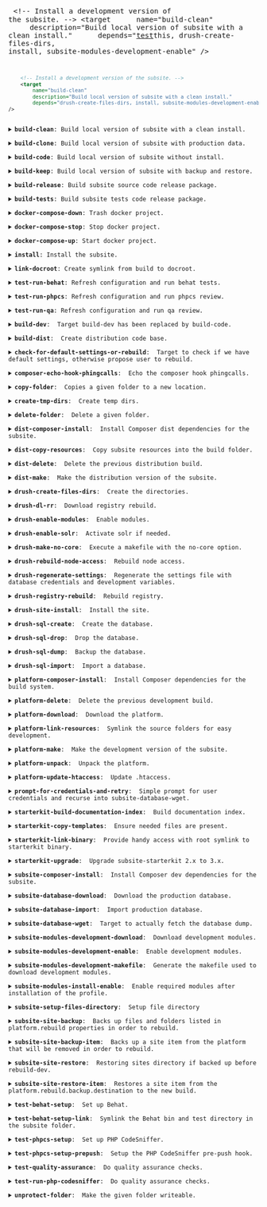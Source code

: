 <big><pre lang="xml">
<code>&#60;!-- Install a development version of the subsite. --&#62;
&#60;target
&nbsp;&nbsp;&nbsp;&nbsp;<!-- <target --> name="build-clean"
&nbsp;&nbsp;&nbsp;&nbsp;<!-- <target --> description="Build local version of subsite with a clean install."
&nbsp;&nbsp;&nbsp;&nbsp;<!-- <target --> depends="[test](/README.md)<samp>this</samp>, drush-create-files-dirs, install, subsite-modules-development-enable"
/&#62;
</pre></big>

```xml
    <!-- Install a development version of the subsite. -->
    <target
        name="build-clean"
        description="Build local version of subsite with a clean install."
        depends="drush-create-files-dirs, install, subsite-modules-development-enable"
/>
```

<details><summary><b>build-clean</b>: Build local version of subsite with a clean install.</summary><p> 

- <b>Code description</b>: Build local version of subsite with a clean install. 
- <b>Code link</b>: [includes/build/build.test.xml#L193](includes/build/build.test.xml#L193)
- <b>Dependencies</b>: drush-create-files-dirs, install, subsite-modules-development-enable

</p></details>
<details><summary><b>build-clone</b>: Build local version of subsite with production data.</summary><p> 

> 
>- <b>Code description</b>: Build local version of subsite with production data. 
>- <b>Code link</b>: [includes/build/build.clone.xml#L118](includes/build/build.clone.xml#L118)
>- <b>Dependencies</b>: subsite-database-download, drush-regenerate-settings, subsite-database-import, subsite-modules-development-enable

</p></details>
<details><summary><b>build-code</b>: Build local version of subsite without install.</summary><p> 

> 
>- <b>Code description</b>: Build local version of subsite without install. 
>- <b>Code link</b>: [includes/build/build.package.xml#L74](includes/build/build.package.xml#L74)
>- <b>Dependencies</b>: subsite-site-backup, platform-delete, platform-make, platform-link-resources, subsite-composer-install, test-behat-setup-link, test-behat-setup, platform-update-htaccess, test-phpcs-setup, subsite-modules-development-download, subsite-site-restore

</p></details>
<details><summary><b>build-keep</b>: Build local version of subsite with backup and restore.</summary><p> 

> 
>- <b>Code description</b>: Build local version of subsite with backup and restore. 
>- <b>Code link</b>: [includes/build/build.package.xml#L92](includes/build/build.package.xml#L92)
>- <b>Dependencies</b>: 

</p></details>
<details><summary><b>build-release</b>: Build subsite source code release package.</summary><p> 

> 
>- <b>Code description</b>: Build subsite source code release package. 
>- <b>Code link</b>: [includes/build/build.package.xml#L63](includes/build/build.package.xml#L63)
>- <b>Dependencies</b>: build-dist

</p></details>
<details><summary><b>build-tests</b>: Build subsite tests code release package.</summary><p> 

> 
>- <b>Code description</b>: Build subsite tests code release package. 
>- <b>Code link</b>: [includes/build/build.package.xml#L69](includes/build/build.package.xml#L69)
>- <b>Dependencies</b>: 

</p></details>
<details><summary><b>docker-compose-down</b>: Trash docker project.</summary><p> 

> 
>- <b>Code description</b>: Trash docker project. 
>- <b>Code link</b>: [includes/build/build.docker.xml#L22](includes/build/build.docker.xml#L22)
>- <b>Dependencies</b>: 

</p></details>
<details><summary><b>docker-compose-stop</b>: Stop docker project.</summary><p> 

> 
>- <b>Code description</b>: Stop docker project. 
>- <b>Code link</b>: [includes/build/build.docker.xml#L15](includes/build/build.docker.xml#L15)
>- <b>Dependencies</b>: 

</p></details>
<details><summary><b>docker-compose-up</b>: Start docker project.</summary><p> 

> 
>- <b>Code description</b>: Start docker project. 
>- <b>Code link</b>: [includes/build/build.docker.xml#L5](includes/build/build.docker.xml#L5)
>- <b>Dependencies</b>: 

</p></details>
<details><summary><b>install</b>: Install the subsite.</summary><p> 

> 
>- <b>Code description</b>: Install the subsite. 
>- <b>Code link</b>: [includes/build/build.test.xml#L5](includes/build/build.test.xml#L5)
>- <b>Dependencies</b>: 

</p></details>
<details><summary><b>link-docroot</b>: Create symlink from build to docroot.</summary><p> 

> 
>- <b>Code description</b>: Create symlink from build to docroot. 
>- <b>Code link</b>: [includes/build/build.package.xml#L28](includes/build/build.package.xml#L28)
>- <b>Dependencies</b>: 

</p></details>
<details><summary><b>test-run-behat</b>: Refresh configuration and run behat tests.</summary><p> 

> 
>- <b>Code description</b>: Refresh configuration and run behat tests. 
>- <b>Code link</b>: [includes/build/build.test.xml#L150](includes/build/build.test.xml#L150)
>- <b>Dependencies</b>: 

</p></details>
<details><summary><b>test-run-phpcs</b>: Refresh configuration and run phpcs review.</summary><p> 

> 
>- <b>Code description</b>: Refresh configuration and run phpcs review. 
>- <b>Code link</b>: [includes/build/build.test.xml#L186](includes/build/build.test.xml#L186)
>- <b>Dependencies</b>: test-phpcs-setup, test-run-php-codesniffer

</p></details>
<details><summary><b>test-run-qa</b>: Refresh configuration and run qa review.</summary><p> 

> 
>- <b>Code description</b>: Refresh configuration and run qa review. 
>- <b>Code link</b>: [includes/build/build.test.xml#L179](includes/build/build.test.xml#L179)
>- <b>Dependencies</b>: test-phpcs-setup, test-quality-assurance

</p></details>
<details><summary><b>build-dev</b>:  Target build-dev has been replaced by build-code. </summary><p> 

> 
>- <b>Code description</b>:  Target build-dev has been replaced by build-code.  
>- <b>Code link</b>: [includes/build/build.deprecated.xml#L5](includes/build/build.deprecated.xml#L5)
>- <b>Dependencies</b>: 

</p></details>
<details><summary><b>build-dist</b>:  Create distribution code base. </summary><p> 

> 
>- <b>Code description</b>:  Create distribution code base.  
>- <b>Code link</b>: [includes/build/build.package.xml#L100](includes/build/build.package.xml#L100)
>- <b>Dependencies</b>: dist-delete, dist-make, dist-copy-resources, dist-composer-install

</p></details>
<details><summary><b>check-for-default-settings-or-rebuild</b>:  Target to check if we have default settings, otherwise propose user to rebuild. </summary><p> 

> 
>- <b>Code description</b>:  Target to check if we have default settings, otherwise propose user to rebuild.  
>- <b>Code link</b>: [includes/build/build.clone.xml#L88](includes/build/build.clone.xml#L88)
>- <b>Dependencies</b>: 

</p></details>
<details><summary><b>composer-echo-hook-phingcalls</b>:  Echo the composer hook phingcalls. </summary><p> 

> 
>- <b>Code description</b>:  Echo the composer hook phingcalls.  
>- <b>Code link</b>: [includes/build/build.composer.xml#L5](includes/build/build.composer.xml#L5)
>- <b>Dependencies</b>: 

</p></details>
<details><summary><b>copy-folder</b>:  Copies a given folder to a new location. </summary><p> 

> 
>- <b>Code description</b>:  Copies a given folder to a new location.  
>- <b>Code link</b>: [includes/build/build.helpers.xml#L5](includes/build/build.helpers.xml#L5)
>- <b>Dependencies</b>: 

</p></details>
<details><summary><b>create-tmp-dirs</b>:  Create temp dirs. </summary><p> 

> 
>- <b>Code description</b>:  Create temp dirs.  
>- <b>Code link</b>: [includes/build/build.package.xml#L35](includes/build/build.package.xml#L35)
>- <b>Dependencies</b>: 

</p></details>
<details><summary><b>delete-folder</b>:  Delete a given folder. </summary><p> 

> 
>- <b>Code description</b>:  Delete a given folder.  
>- <b>Code link</b>: [includes/build/build.helpers.xml#L12](includes/build/build.helpers.xml#L12)
>- <b>Dependencies</b>: 

</p></details>
<details><summary><b>dist-composer-install</b>:  Install Composer dist dependencies for the subsite. </summary><p> 

> 
>- <b>Code description</b>:  Install Composer dist dependencies for the subsite.  
>- <b>Code link</b>: [includes/build/build.dist.xml#L5](includes/build/build.dist.xml#L5)
>- <b>Dependencies</b>: 

</p></details>
<details><summary><b>dist-copy-resources</b>:  Copy subsite resources into the build folder. </summary><p> 

> 
>- <b>Code description</b>:  Copy subsite resources into the build folder.  
>- <b>Code link</b>: [includes/build/build.dist.xml#L18](includes/build/build.dist.xml#L18)
>- <b>Dependencies</b>: 

</p></details>
<details><summary><b>dist-delete</b>:  Delete the previous distribution build. </summary><p> 

> 
>- <b>Code description</b>:  Delete the previous distribution build.  
>- <b>Code link</b>: [includes/build/build.dist.xml#L50](includes/build/build.dist.xml#L50)
>- <b>Dependencies</b>: 

</p></details>
<details><summary><b>dist-make</b>:  Make the distribution version of the subsite. </summary><p> 

> 
>- <b>Code description</b>:  Make the distribution version of the subsite.  
>- <b>Code link</b>: [includes/build/build.dist.xml#L58](includes/build/build.dist.xml#L58)
>- <b>Dependencies</b>: 

</p></details>
<details><summary><b>drush-create-files-dirs</b>:  Create the directories. </summary><p> 

> 
>- <b>Code description</b>:  Create the directories.  
>- <b>Code link</b>: [includes/build/build.drush.xml#L32](includes/build/build.drush.xml#L32)
>- <b>Dependencies</b>: 

</p></details>
<details><summary><b>drush-dl-rr</b>:  Download registry rebuild. </summary><p> 

> 
>- <b>Code description</b>:  Download registry rebuild.  
>- <b>Code link</b>: [includes/build/build.drush.xml#L162](includes/build/build.drush.xml#L162)
>- <b>Dependencies</b>: 

</p></details>
<details><summary><b>drush-enable-modules</b>:  Enable modules. </summary><p> 

> 
>- <b>Code description</b>:  Enable modules.  
>- <b>Code link</b>: [includes/build/build.drush.xml#L19](includes/build/build.drush.xml#L19)
>- <b>Dependencies</b>: 

</p></details>
<details><summary><b>drush-enable-solr</b>:  Activate solr if needed. </summary><p> 

> 
>- <b>Code description</b>:  Activate solr if needed.  
>- <b>Code link</b>: [includes/build/build.drush.xml#L83](includes/build/build.drush.xml#L83)
>- <b>Dependencies</b>: 

</p></details>
<details><summary><b>drush-make-no-core</b>:  Execute a makefile with the no-core option. </summary><p> 

> 
>- <b>Code description</b>:  Execute a makefile with the no-core option.  
>- <b>Code link</b>: [includes/build/build.drush.xml#L99](includes/build/build.drush.xml#L99)
>- <b>Dependencies</b>: 

</p></details>
<details><summary><b>drush-rebuild-node-access</b>:  Rebuild node access. </summary><p> 

> 
>- <b>Code description</b>:  Rebuild node access.  
>- <b>Code link</b>: [includes/build/build.drush.xml#L169](includes/build/build.drush.xml#L169)
>- <b>Dependencies</b>: 

</p></details>
<details><summary><b>drush-regenerate-settings</b>:  Regenerate the settings file with database credentials and development variables. </summary><p> 

> 
>- <b>Code description</b>:  Regenerate the settings file with database credentials and development variables.  
>- <b>Code link</b>: [includes/build/build.drush.xml#L111](includes/build/build.drush.xml#L111)
>- <b>Dependencies</b>: check-for-default-settings-or-rebuild

</p></details>
<details><summary><b>drush-registry-rebuild</b>:  Rebuild registry. </summary><p> 

> 
>- <b>Code description</b>:  Rebuild registry.  
>- <b>Code link</b>: [includes/build/build.drush.xml#L142](includes/build/build.drush.xml#L142)
>- <b>Dependencies</b>: 

</p></details>
<details><summary><b>drush-site-install</b>:  Install the site. </summary><p> 

> 
>- <b>Code description</b>:  Install the site.  
>- <b>Code link</b>: [includes/build/build.drush.xml#L5](includes/build/build.drush.xml#L5)
>- <b>Dependencies</b>: 

</p></details>
<details><summary><b>drush-sql-create</b>:  Create the database. </summary><p> 

> 
>- <b>Code description</b>:  Create the database.  
>- <b>Code link</b>: [includes/build/build.drush.xml#L41](includes/build/build.drush.xml#L41)
>- <b>Dependencies</b>: 

</p></details>
<details><summary><b>drush-sql-drop</b>:  Drop the database. </summary><p> 

> 
>- <b>Code description</b>:  Drop the database.  
>- <b>Code link</b>: [includes/build/build.drush.xml#L65](includes/build/build.drush.xml#L65)
>- <b>Dependencies</b>: 

</p></details>
<details><summary><b>drush-sql-dump</b>:  Backup the database. </summary><p> 

> 
>- <b>Code description</b>:  Backup the database.  
>- <b>Code link</b>: [includes/build/build.drush.xml#L73](includes/build/build.drush.xml#L73)
>- <b>Dependencies</b>: 

</p></details>
<details><summary><b>drush-sql-import</b>:  Import a database. </summary><p> 

> 
>- <b>Code description</b>:  Import a database.  
>- <b>Code link</b>: [includes/build/build.drush.xml#L49](includes/build/build.drush.xml#L49)
>- <b>Dependencies</b>: 

</p></details>
<details><summary><b>platform-composer-install</b>:  Install Composer dependencies for the build system. </summary><p> 

> 
>- <b>Code description</b>:  Install Composer dependencies for the build system.  
>- <b>Code link</b>: [includes/build/build.platform.xml#L5](includes/build/build.platform.xml#L5)
>- <b>Dependencies</b>: 

</p></details>
<details><summary><b>platform-delete</b>:  Delete the previous development build. </summary><p> 

> 
>- <b>Code description</b>:  Delete the previous development build.  
>- <b>Code link</b>: [includes/build/build.platform.xml#L16](includes/build/build.platform.xml#L16)
>- <b>Dependencies</b>: 

</p></details>
<details><summary><b>platform-download</b>:  Download the platform. </summary><p> 

> 
>- <b>Code description</b>:  Download the platform.  
>- <b>Code link</b>: [includes/build/build.platform.xml#L29](includes/build/build.platform.xml#L29)
>- <b>Dependencies</b>: 

</p></details>
<details><summary><b>platform-link-resources</b>:  Symlink the source folders for easy development. </summary><p> 

> 
>- <b>Code description</b>:  Symlink the source folders for easy development.  
>- <b>Code link</b>: [includes/build/build.platform.xml#L54](includes/build/build.platform.xml#L54)
>- <b>Dependencies</b>: 

</p></details>
<details><summary><b>platform-make</b>:  Make the development version of the subsite. </summary><p> 

> 
>- <b>Code description</b>:  Make the development version of the subsite.  
>- <b>Code link</b>: [includes/build/build.platform.xml#L65](includes/build/build.platform.xml#L65)
>- <b>Dependencies</b>: platform-unpack

</p></details>
<details><summary><b>platform-unpack</b>:  Unpack the platform. </summary><p> 

> 
>- <b>Code description</b>:  Unpack the platform.  
>- <b>Code link</b>: [includes/build/build.platform.xml#L82](includes/build/build.platform.xml#L82)
>- <b>Dependencies</b>: platform-download

</p></details>
<details><summary><b>platform-update-htaccess</b>:  Update .htaccess. </summary><p> 

> 
>- <b>Code description</b>:  Update .htaccess.  
>- <b>Code link</b>: [includes/build/build.platform.xml#L108](includes/build/build.platform.xml#L108)
>- <b>Dependencies</b>: 

</p></details>
<details><summary><b>prompt-for-credentials-and-retry</b>:  Simple prompt for user credentials and recurse into subsite-database-wget. </summary><p> 

> 
>- <b>Code description</b>:  Simple prompt for user credentials and recurse into subsite-database-wget.  
>- <b>Code link</b>: [includes/build/build.clone.xml#L81](includes/build/build.clone.xml#L81)
>- <b>Dependencies</b>: 

</p></details>
<details><summary><b>starterkit-build-documentation-index</b>:  Build documentation index. </summary><p> 

> 
>- <b>Code description</b>:  Build documentation index.  
>- <b>Code link</b>: [includes/build/build.starterkit.xml#L60](includes/build/build.starterkit.xml#L60)
>- <b>Dependencies</b>: 

</p></details>
<details><summary><b>starterkit-copy-templates</b>:  Ensure needed files are present. </summary><p> 

> 
>- <b>Code description</b>:  Ensure needed files are present.  
>- <b>Code link</b>: [includes/build/build.starterkit.xml#L11](includes/build/build.starterkit.xml#L11)
>- <b>Dependencies</b>: 

</p></details>
<details><summary><b>starterkit-link-binary</b>:  Provide handy access with root symlink to starterkit binary. </summary><p> 

> 
>- <b>Code description</b>:  Provide handy access with root symlink to starterkit binary.  
>- <b>Code link</b>: [includes/build/build.starterkit.xml#L5](includes/build/build.starterkit.xml#L5)
>- <b>Dependencies</b>: 

</p></details>
<details><summary><b>starterkit-upgrade</b>:  Upgrade subsite-starterkit 2.x to 3.x. </summary><p> 

> 
>- <b>Code description</b>:  Upgrade subsite-starterkit 2.x to 3.x.  
>- <b>Code link</b>: [includes/build/build.starterkit.xml#L19](includes/build/build.starterkit.xml#L19)
>- <b>Dependencies</b>: 

</p></details>
<details><summary><b>subsite-composer-install</b>:  Install Composer dev dependencies for the subsite. </summary><p> 

> 
>- <b>Code description</b>:  Install Composer dev dependencies for the subsite.  
>- <b>Code link</b>: [includes/build/build.subsite.xml#L5](includes/build/build.subsite.xml#L5)
>- <b>Dependencies</b>: 

</p></details>
<details><summary><b>subsite-database-download</b>:  Download the production database. </summary><p> 

> 
>- <b>Code description</b>:  Download the production database.  
>- <b>Code link</b>: [includes/build/build.clone.xml#L17](includes/build/build.clone.xml#L17)
>- <b>Dependencies</b>: 

</p></details>
<details><summary><b>subsite-database-import</b>:  Import production database. </summary><p> 

> 
>- <b>Code description</b>:  Import production database.  
>- <b>Code link</b>: [includes/build/build.clone.xml#L5](includes/build/build.clone.xml#L5)
>- <b>Dependencies</b>: subsite-database-download

</p></details>
<details><summary><b>subsite-database-wget</b>:  Target to actually fetch the database dump. </summary><p> 

> 
>- <b>Code description</b>:  Target to actually fetch the database dump.  
>- <b>Code link</b>: [includes/build/build.clone.xml#L40](includes/build/build.clone.xml#L40)
>- <b>Dependencies</b>: 

</p></details>
<details><summary><b>subsite-modules-development-download</b>:  Download development modules. </summary><p> 

> 
>- <b>Code description</b>:  Download development modules.  
>- <b>Code link</b>: [includes/build/build.subsite.xml#L36](includes/build/build.subsite.xml#L36)
>- <b>Dependencies</b>: subsite-modules-development-makefile

</p></details>
<details><summary><b>subsite-modules-development-enable</b>:  Enable development modules. </summary><p> 

> 
>- <b>Code description</b>:  Enable development modules.  
>- <b>Code link</b>: [includes/build/build.test.xml#L71](includes/build/build.test.xml#L71)
>- <b>Dependencies</b>: 

</p></details>
<details><summary><b>subsite-modules-development-makefile</b>:  Generate the makefile used to download development modules. </summary><p> 

> 
>- <b>Code description</b>:  Generate the makefile used to download development modules.  
>- <b>Code link</b>: [includes/build/build.subsite.xml#L18](includes/build/build.subsite.xml#L18)
>- <b>Dependencies</b>: 

</p></details>
<details><summary><b>subsite-modules-install-enable</b>:  Enable required modules after installation of the profile. </summary><p> 

> 
>- <b>Code description</b>:  Enable required modules after installation of the profile.  
>- <b>Code link</b>: [includes/build/build.test.xml#L64](includes/build/build.test.xml#L64)
>- <b>Dependencies</b>: 

</p></details>
<details><summary><b>subsite-setup-files-directory</b>:  Setup file directory </summary><p> 

> 
>- <b>Code description</b>:  Setup file directory  
>- <b>Code link</b>: [includes/build/build.subsite.xml#L222](includes/build/build.subsite.xml#L222)
>- <b>Dependencies</b>: 

</p></details>
<details><summary><b>subsite-site-backup</b>:  Backs up files and folders listed in platform.rebuild properties in order to rebuild. </summary><p> 

> 
>- <b>Code description</b>:  Backs up files and folders listed in platform.rebuild properties in order to rebuild.  
>- <b>Code link</b>: [includes/build/build.subsite.xml#L45](includes/build/build.subsite.xml#L45)
>- <b>Dependencies</b>: 

</p></details>
<details><summary><b>subsite-site-backup-item</b>:  Backs up a site item from the platform that will be removed in order to rebuild. </summary><p> 

> 
>- <b>Code description</b>:  Backs up a site item from the platform that will be removed in order to rebuild.  
>- <b>Code link</b>: [includes/build/build.subsite.xml#L162](includes/build/build.subsite.xml#L162)
>- <b>Dependencies</b>: 

</p></details>
<details><summary><b>subsite-site-restore</b>:  Restoring sites directory if backed up before rebuild-dev. </summary><p> 

> 
>- <b>Code description</b>:  Restoring sites directory if backed up before rebuild-dev.  
>- <b>Code link</b>: [includes/build/build.subsite.xml#L112](includes/build/build.subsite.xml#L112)
>- <b>Dependencies</b>: 

</p></details>
<details><summary><b>subsite-site-restore-item</b>:  Restores a site item from the platform.rebuild.backup.destination to the new build. </summary><p> 

> 
>- <b>Code description</b>:  Restores a site item from the platform.rebuild.backup.destination to the new build.  
>- <b>Code link</b>: [includes/build/build.subsite.xml#L192](includes/build/build.subsite.xml#L192)
>- <b>Dependencies</b>: 

</p></details>
<details><summary><b>test-behat-setup</b>:  Set up Behat. </summary><p> 

> 
>- <b>Code description</b>:  Set up Behat.  
>- <b>Code link</b>: [includes/build/build.test.xml#L127](includes/build/build.test.xml#L127)
>- <b>Dependencies</b>: 

</p></details>
<details><summary><b>test-behat-setup-link</b>:  Symlink the Behat bin and test directory in the subsite folder. </summary><p> 

> 
>- <b>Code description</b>:  Symlink the Behat bin and test directory in the subsite folder.  
>- <b>Code link</b>: [includes/build/build.package.xml#L21](includes/build/build.package.xml#L21)
>- <b>Dependencies</b>: 

</p></details>
<details><summary><b>test-phpcs-setup</b>:  Set up PHP CodeSniffer. </summary><p> 

> 
>- <b>Code description</b>:  Set up PHP CodeSniffer.  
>- <b>Code link</b>: [includes/build/build.test.xml#L78](includes/build/build.test.xml#L78)
>- <b>Dependencies</b>: 

</p></details>
<details><summary><b>test-phpcs-setup-prepush</b>:  Setup the PHP CodeSniffer pre-push hook. </summary><p> 

> 
>- <b>Code description</b>:  Setup the PHP CodeSniffer pre-push hook.  
>- <b>Code link</b>: [includes/build/build.test.xml#L111](includes/build/build.test.xml#L111)
>- <b>Dependencies</b>: 

</p></details>
<details><summary><b>test-quality-assurance</b>:  Do quality assurance checks. </summary><p> 

> 
>- <b>Code description</b>:  Do quality assurance checks.  
>- <b>Code link</b>: [includes/build/build.test.xml#L161](includes/build/build.test.xml#L161)
>- <b>Dependencies</b>: 

</p></details>
<details><summary><b>test-run-php-codesniffer</b>:  Do quality assurance checks. </summary><p> 

> 
>- <b>Code description</b>:  Do quality assurance checks.  
>- <b>Code link</b>: [includes/build/build.test.xml#L170](includes/build/build.test.xml#L170)
>- <b>Dependencies</b>: 

</p></details>
<details><summary><b>unprotect-folder</b>:  Make the given folder writeable. </summary><p> 

> 
>- <b>Code description</b>:  Make the given folder writeable.  
>- <b>Code link</b>: [includes/build/build.helpers.xml#L32](includes/build/build.helpers.xml#L32)
>- <b>Dependencies</b>: 

</p></details>
